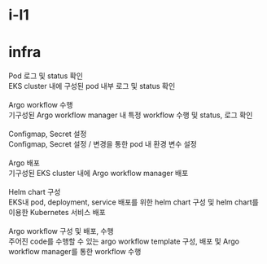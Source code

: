 # i-l1

# infra

Pod 로그 및 status 확인<br/>
EKS cluster 내에 구성된 pod 내부 로그 및 status 확인<br/>
<br/>
Argo workflow 수행<br/>
기구성된 Argo workflow manager 내 특정 workflow 수행 및 status, 로그 확인<br/>
<br/>
Configmap, Secret 설정<br/>
Configmap, Secret 설정 / 변경을 통한 pod 내 환경 변수 설정<br/>
<br/>
Argo 배포<br/>
기구성된 EKS cluster 내에 Argo workflow manager 배포<br/>
<br/>
Helm chart 구성<br/>
EKS내 pod, deployment, service 배포를 위한 helm chart 구성 및 helm chart를 이용한 Kubernetes 서비스 배포<br/>
<br/>
Argo workflow 구성 및 배포, 수행<br/>
주어진 code를 수행할 수 있는 argo workflow template 구성, 배포 및 Argo workflow manager를 통한 workflow 수행<br/>
<br/>
